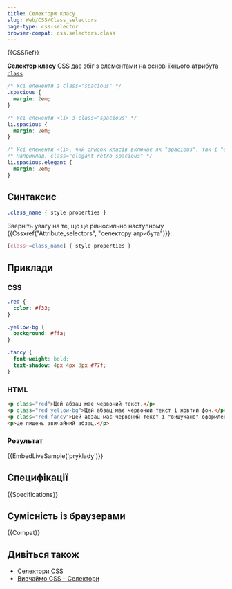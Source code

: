 ```yaml
---
title: Селектори класу
slug: Web/CSS/Class_selectors
page-type: css-selector
browser-compat: css.selectors.class
---
```


{{CSSRef}}

**Селектор класу** [CSS](/uk/docs/Web/CSS) дає збіг з елементами на основі їхнього атрибута [`class`](/uk/docs/Web/HTML/Global_attributes#class).

```css
/* Усі елементи з class="spacious" */
.spacious {
  margin: 2em;
}

/* Усі елементи <li> з class="spacious" */
li.spacious {
  margin: 2em;
}

/* Усі елементи <li>, чий список класів включає як "spacious", так і "elegant" */
/* Наприклад, class="elegant retro spacious" */
li.spacious.elegant {
  margin: 2em;
}
```

## Синтаксис

```css
.class_name { style properties }
```

Зверніть увагу на те, що це рівносильно наступному {{Cssxref("Attribute_selectors", "селектору атрибута")}}:

```css
[class~=class_name] { style properties }
```

## Приклади

### CSS

```css
.red {
  color: #f33;
}

.yellow-bg {
  background: #ffa;
}

.fancy {
  font-weight: bold;
  text-shadow: 4px 4px 3px #77f;
}
```

### HTML

```html
<p class="red">Цей абзац має червоний текст.</p>
<p class="red yellow-bg">Цей абзац має червоний текст і жовтий фон.</p>
<p class="red fancy">Цей абзац має червоний текст і "вишукане" оформлення.</p>
<p>Це лишень звичайний абзац.</p>
```

### Результат

{{EmbedLiveSample('pryklady')}}

## Специфікації

{{Specifications}}

## Сумісність із браузерами

{{Compat}}

## Дивіться також

- [Селектори CSS](/uk/docs/Web/CSS/CSS_selectors)
- [Вивчаймо CSS – Селектори](/uk/docs/Learn/CSS/Building_blocks/Selectors)
